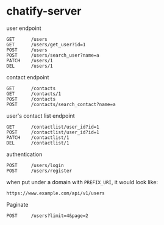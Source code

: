 # chatify-server

user endpoint

    GET      /users
    GET      /users/get_user?id=1
    POST     /users
    POST     /users/search_user?name=a
    PATCH    /users/1
    DEL      /users/1

contact endpoint

    GET      /contacts
    GET      /contacts/1
    POST     /contacts
    POST     /contacts/search_contact?name=a
   
user's contact list endpoint

    GET      /contactlist/user_id?id=1
    POST     /contactlist/user_id?id=1
    PATCH    /contactlist/1
    DEL      /contactlist/1

authentication

    POST     /users/login
    POST     /users/register

when put under a domain with `PREFIX_URI`, it would look like:

    https://www.example.com/api/v1/users

Paginate

    POST     /users?limit=4&page=2
